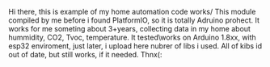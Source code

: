  Hi there, this is example of my home automation code works/
This module compiled by me before i found PlatformIO, so it is totally Adruino prohect.
It works for me someting about 3+years, collecting data in my home about hummidity, CO2, Tvoc, temperature.
It tested\works on Arduino 1.8xx, with esp32 enviroment, just later, i upload here nubrer of libs i used. 
All of kibs id out of date, but still works, if it needed.
Thnx(:
